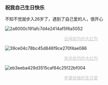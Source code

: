 ### 祝我自己生日快乐

不知不觉就步入26岁了，遇到了自己爱的人，很开心


![2a6000c191afc7d4e2414af5f6a5052](https://cdn.statically.io/gh/Justice996/picx-images-hosting@master/life/2a6000c191afc7d4e2414af5f6a5052.1bre81lteygw.webp)

<center style="font-size:14px;color:#C0C0C0;text-decoration:underline">岳母给包的大红包</center> 

![39ce04c78bc45d846f9ce270f4ae086](https://cdn.statically.io/gh/Justice996/picx-images-hosting@master/life/39ce04c78bc45d846f9ce270f4ae086.1v5emq0ruhz4.webp)

<center style="font-size:14px;color:#C0C0C0;text-decoration:underline">宋总给包的大红包</center> 

![eb3eeba429d3515caf84c25f22bf004](https://cdn.statically.io/gh/Justice996/picx-images-hosting@master/life/eb3eeba429d3515caf84c25f22bf004.190c91emsgrk.webp)
<center style="font-size:14px;color:#C0C0C0;text-decoration:underline">老婆给做的生日宴</center> 
